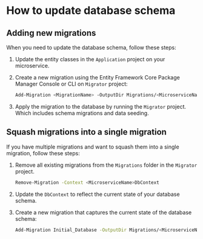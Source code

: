 # How to update database schema

## Adding new migrations

When you need to update the database schema, follow these steps:

1. Update the entity classes in the `Application` project on your microservice.
2. Create a new migration using the Entity Framework Core Package Manager Console or CLI on `Migrator` project:

   ```bash
   Add-Migration <MigrationName> -OutputDir Migrations/<MicroserviceName> -Context <MicroserviceName>DbContext
   ```
3. Apply the migration to the database by running the `Migrator` project. Which includes schema migrations and data seeding.

## Squash migrations into a single migration

If you have multiple migrations and want to squash them into a single migration, follow these steps:

1. Remove all existing migrations from the `Migrations` folder in the `Migrator` project.
   ```bash
   Remove-Migration -Context <MicroserviceName>DbContext
   ```
2. Update the `DbContext` to reflect the current state of your database schema.
3. Create a new migration that captures the current state of the database schema:

   ```bash
   Add-Migration Initial_Database -OutputDir Migrations/<MicroserviceName> -Context <MicroserviceName>DbContext
   ```
